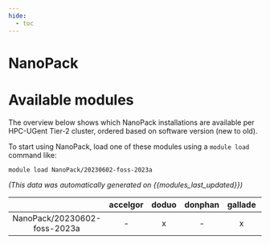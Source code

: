 ```yaml
---
hide:
  - toc
---
```


NanoPack
========

# Available modules


The overview below shows which NanoPack installations are available per HPC-UGent Tier-2 cluster, ordered based on software version (new to old).

To start using NanoPack, load one of these modules using a `module load` command like:

```shell
module load NanoPack/20230602-foss-2023a
```

*(This data was automatically generated on {{modules_last_updated}})*  

| |accelgor|doduo|donphan|gallade|joltik|litleo|shinx|
| :---: | :---: | :---: | :---: | :---: | :---: | :---: | :---: |
|NanoPack/20230602-foss-2023a|-|x|-|x|-|x|x|
